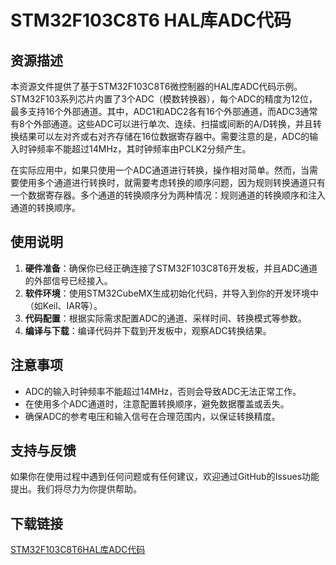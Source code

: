 # STM32F103C8T6 HAL库ADC代码

## 资源描述

本资源文件提供了基于STM32F103C8T6微控制器的HAL库ADC代码示例。STM32F103系列芯片内置了3个ADC（模数转换器），每个ADC的精度为12位，最多支持16个外部通道。其中，ADC1和ADC2各有16个外部通道，而ADC3通常有8个外部通道。这些ADC可以进行单次、连续、扫描或间断的A/D转换，并且转换结果可以左对齐或右对齐存储在16位数据寄存器中。需要注意的是，ADC的输入时钟频率不能超过14MHz，其时钟频率由PCLK2分频产生。

在实际应用中，如果只使用一个ADC通道进行转换，操作相对简单。然而，当需要使用多个通道进行转换时，就需要考虑转换的顺序问题，因为规则转换通道只有一个数据寄存器。多个通道的转换顺序分为两种情况：规则通道的转换顺序和注入通道的转换顺序。

## 使用说明

1. **硬件准备**：确保你已经正确连接了STM32F103C8T6开发板，并且ADC通道的外部信号已经接入。
2. **软件环境**：使用STM32CubeMX生成初始化代码，并导入到你的开发环境中（如Keil、IAR等）。
3. **代码配置**：根据实际需求配置ADC的通道、采样时间、转换模式等参数。
4. **编译与下载**：编译代码并下载到开发板中，观察ADC转换结果。

## 注意事项

- ADC的输入时钟频率不能超过14MHz，否则会导致ADC无法正常工作。
- 在使用多个ADC通道时，注意配置转换顺序，避免数据覆盖或丢失。
- 确保ADC的参考电压和输入信号在合理范围内，以保证转换精度。

## 支持与反馈

如果你在使用过程中遇到任何问题或有任何建议，欢迎通过GitHub的Issues功能提出。我们将尽力为你提供帮助。

## 下载链接

[STM32F103C8T6HAL库ADC代码](https://pan.quark.cn/s/d411d07535d2)